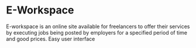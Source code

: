 # E-Workspace
E-workspace is an online site available for freelancers to offer their services by executing jobs being posted by employers for a specified period of time and good prices.
Easy user interface
